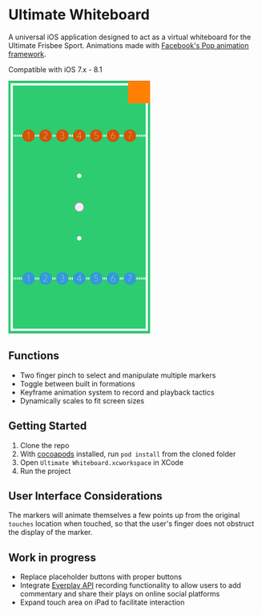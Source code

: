 Ultimate Whiteboard
==================
A universal iOS application designed to act as a virtual whiteboard for the Ultimate Frisbee Sport. 
Animations made with [Facebook's Pop animation framework](https://github.com/facebook/pop).

Compatible with iOS 7.x - 8.1

![Alt text](/Screenshot.png)


## Functions
* Two finger pinch to select and manipulate multiple markers
* Toggle between built in formations
* Keyframe animation system to record and playback tactics
* Dynamically scales to fit screen sizes

## Getting Started
1. Clone the repo
2. With [cocoapods](http://cocoapods.org) installed, run `pod install` from the cloned folder
3. Open `Ultimate Whiteboard.xcworkspace` in XCode
4. Run the project

## User Interface Considerations
The markers will animate themselves a few points up from the original `touches` location when touched, so that the user's finger does not obstruct the display of the marker.

## Work in progress
* Replace placeholder buttons with proper buttons
* Integrate [Everplay API](https://developers.everyplay.com) recording functionality to allow users to add commentary and share their plays on online social platforms
* Expand touch area on iPad to facilitate interaction
